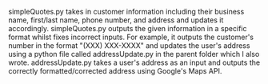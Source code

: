 simpleQuotes.py takes in customer information including their business name, first/last name, phone number, and address and updates it accordingly. 
simpleQuotes.py outputs the given information in a specific format whilst fixes incorrect inputs. For example, it outputs the customer's number in the format 
"(XXX) XXX-XXXX" and updates the user's address using a python file called addressUpdate.py in the parent folder which I also wrote. 
addressUpdate.py takes a user's address as an input and outputs the correctly formatted/corrected address using Google's Maps API. 
